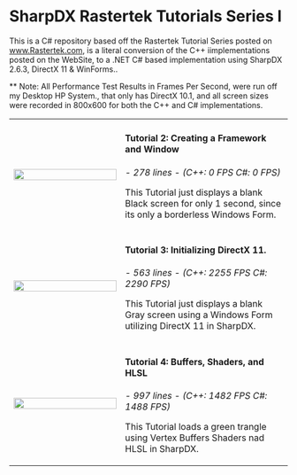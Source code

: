 # SharpDX Rastertek Tutorials Series I
This is a C# repository based off the Rastertek Tutorial Series posted on www.Rastertek.com, is a literal conversion of the C++ iimplementations posted on the WebSite, to a .NET C# based implementation using SharpDX 2.6.3, DirectX 11 &amp; WinForms..


** Note:  All Performance Test Results in Frames Per Second, were run off my Desktop HP System., that only has DirectX 10.1, and all screen sizes were recorded in 800x600 for both the C++ and C# implementations.

<table>
<tr>
<td width="40%">
<image src="SharpDXWinForm/Resources/Series%201%20--%20Tutorial%202%20%20-%20%20Creating%20A%20Framework%20And%20Window%20Sm.png" width="100%">
</td>
<td valign="top">
<h4>
Tutorial 2: Creating a Framework and Window
</h4>
<i>
-   278 lines   - (C++: 0 FPS C#: 0 FPS)
</i><br />
<p>
This Tutorial just displays a blank Black screen for only 1 second, since its only a borderless Windows Form.
</p>
</td>
</tr>

<tr>
<td width="40%">
<image src="SharpDXWinForm/Resources/Series%201%20--%20Tutorial%203%20%20-%20%20Initializing%20DirectX%2011%20Sm.png" width="100%">
</td>
<td valign="top">
<h4>
Tutorial 3: Initializing DirectX 11.
</h4>
<i>
-   563 lines   - (C++: 2255 FPS C#: 2290 FPS)
</i><br />
<p>
This Tutorial just displays a blank Gray screen using a Windows Form utilizing DirectX 11 in SharpDX.
</p>
</td>
</tr>

<tr>
<td width="40%">
<image src="SharpDXWinForm/Resources/Series%201%20--%20Tutorial%204%20%20-%20%20Buffers%2C%20Shaders%2C%20And%20HLSL%20Sm.png" width="100%">
</td>
<td valign="top">
<h4>
Tutorial 4: Buffers, Shaders, and HLSL
</h4>
<i>
-   997 lines   - (C++: 1482 FPS C#: 1488 FPS)
</i><br />
<p>
This Tutorial loads a green trangle using Vertex Buffers Shaders nad HLSL in SharpDX.
</p>
</td>
</tr>
</table>


